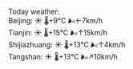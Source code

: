 Today weather:  
Beijing: ☀️   🌡️+9°C 🌬️←7km/h  
Tianjin: ☀️   🌡️+15°C 🌬️↑15km/h  
Shijiazhuang: ☀️   🌡️+13°C 🌬️↑4km/h  
Tangshan: ☀️   🌡️+13°C 🌬️↗10km/h  

